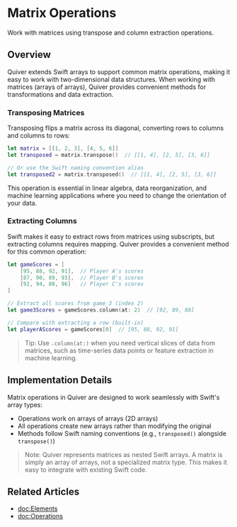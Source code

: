 # Matrix Operations

Work with matrices using transpose and column extraction operations.

## Overview

Quiver extends Swift arrays to support common matrix operations, making it easy to work with two-dimensional data structures. When working with matrices (arrays of arrays), Quiver provides convenient methods for transformations and data extraction.

### Transposing Matrices

Transposing flips a matrix across its diagonal, converting rows to columns and columns to rows:

```swift
let matrix = [[1, 2, 3], [4, 5, 6]]
let transposed = matrix.transpose()  // [[1, 4], [2, 5], [3, 6]]

// Or use the Swift naming convention alias
let transposed2 = matrix.transposed()  // [[1, 4], [2, 5], [3, 6]]
```

This operation is essential in linear algebra, data reorganization, and machine learning applications where you need to change the orientation of your data.

### Extracting Columns

Swift makes it easy to extract rows from matrices using subscripts, but extracting columns requires mapping. Quiver provides a convenient method for this common operation:

```swift
let gameScores = [
    [95, 88, 92, 91],  // Player A's scores
    [87, 90, 89, 93],  // Player B's scores
    [92, 94, 88, 96]   // Player C's scores
]

// Extract all scores from game 3 (index 2)
let game3Scores = gameScores.column(at: 2)  // [92, 89, 88]

// Compare with extracting a row (built-in)
let playerAScores = gameScores[0]  // [95, 88, 92, 91]
```

> Tip: Use `.column(at:)` when you need vertical slices of data from matrices, such as time-series data points or feature extraction in machine learning.

## Implementation Details

Matrix operations in Quiver are designed to work seamlessly with Swift's array types:

- Operations work on arrays of arrays (2D arrays)
- All operations create new arrays rather than modifying the original
- Methods follow Swift naming conventions (e.g., `transposed()` alongside `transpose()`)

> Note: Quiver represents matrices as nested Swift arrays. A matrix is simply an array of arrays, not a specialized matrix type. This makes it easy to integrate with existing Swift code.

## Related Articles
- <doc:Elements>
- <doc:Operations>
